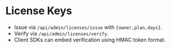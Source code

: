 # License Keys
- Issue via `/api/admin/licenses/issue` with `{owner,plan,days}`.
- Verify via `/api/admin/licenses/verify`.
- Client SDKs can embed verification using HMAC token format.
